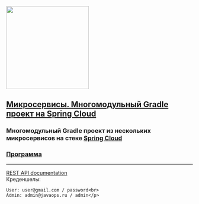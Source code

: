 <img src="http://javaops.ru/static/img/logo/javaops_30.png" width="223"/>

## [Микросервисы. Многомодульный Gradle проект на Spring Cloud](https://javaops.ru/view/cloudjava)
### Многомодульный Gradle проект из нескольких микросервисов на стеке [Spring Cloud](https://spring.io/projects/spring-cloud)
### [Программа](https://javaops.ru/view/cloudjava#program)

-------------

[REST API documentation](http://localhost:8080/)  
Креденшелы:
```
User: user@gmail.com / password<br>
Admin: admin@javaops.ru / admin</p>
```